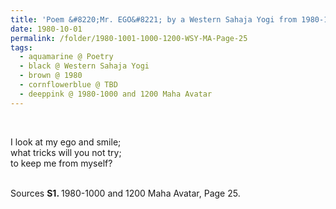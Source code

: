 ```yaml
---
title: 'Poem &#8220;Mr. EGO&#8221; by a Western Sahaja Yogi from 1980-1000 and 1200 Maha Avatar, Page 25'
date: 1980-10-01
permalink: /folder/1980-1001-1000-1200-WSY-MA-Page-25
tags:
  - aquamarine @ Poetry
  - black @ Western Sahaja Yogi
  - brown @ 1980
  - cornflowerblue @ TBD
  - deeppink @ 1980-1000 and 1200 Maha Avatar
---
```


<br>

<p>
I look at my ego and smile;<br>
what tricks will you not try;<br>
to keep me from myself?<br>
</p>

<br>

<wave-list>
<list-title color="DarkSeaGreen" width="55">Sources</list-title>
  <list-item color="BlanchedAlmond"  width="280"><b>S1. </b> 1980-1000 and 1200 Maha Avatar, Page 25.</list-item>
</wave-list>